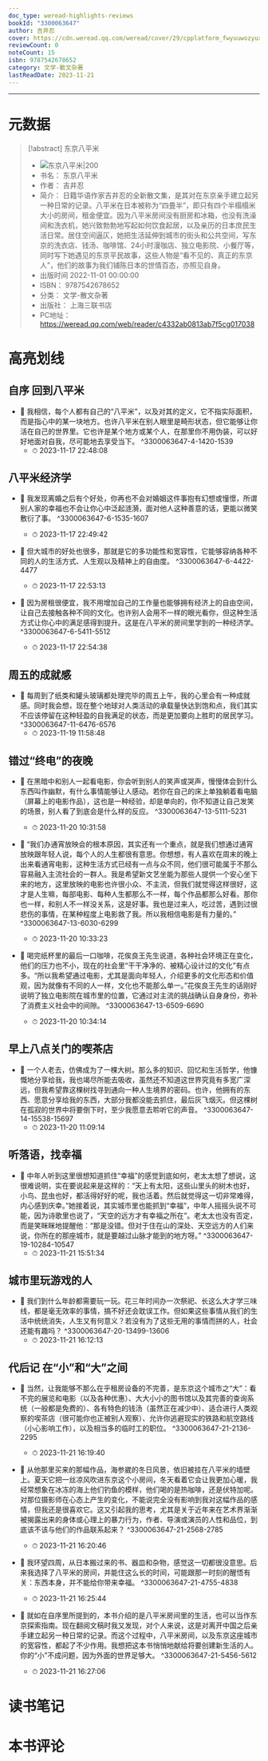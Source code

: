 ```yaml
---
doc_type: weread-highlights-reviews
bookId: "3300063647"
author: 吉井忍
cover: https://cdn.weread.qq.com/weread/cover/29/cpplatform_fwyuuwozyuxhgstwdmi1mu/t7_cpplatform_fwyuuwozyuxhgstwdmi1mu1688959572.jpg
reviewCount: 0
noteCount: 15
isbn: 9787542678652
category: 文学-散文杂著
lastReadDate: 2023-11-21
---
```


---
# 元数据
> [!abstract] 东京八平米
> - ![ 东京八平米|200](https://cdn.weread.qq.com/weread/cover/29/cpplatform_fwyuuwozyuxhgstwdmi1mu/t7_cpplatform_fwyuuwozyuxhgstwdmi1mu1688959572.jpg)
> - 书名： 东京八平米
> - 作者： 吉井忍
> - 简介： 日籍华语作家吉井忍的全新散文集，是其对在东京亲手建立起另一种日常的记录。八平米在日本被称为“四畳半”，即只有四个半榻榻米大小的房间，租金便宜。因为八平米房间没有厨房和冰箱，也没有洗澡间和洗衣机，她兴致勃勃地写起如何饮食起居，以及亲历的日本庶民生活日常。居住空间逼仄，她把生活延伸到城市的街头和公共空间，写东京的洗衣店、钱汤、咖啡馆、24小时漫咖店、独立电影院、小餐厅等，同时写下她遇见的东京平民故事，这些人物是“看不见的、真正的东京人”，他们的故事为我们铺陈日本的世情百态，亦照见自身。
> - 出版时间 2022-11-01 00:00:00
> - ISBN： 9787542678652
> - 分类： 文学-散文杂著
> - 出版社： 上海三联书店
> - PC地址：https://weread.qq.com/web/reader/c4332ab0813ab7f5cg017038

# 高亮划线

## 自序 回到八平米


- 📌 我相信，每个人都有自己的“八平米”，以及对其的定义，它不指实际面积，而是指心中的某一块地方。也许八平米在别人眼里是畸形状态，但它能够让你活在自己的世界里。它也许是某个地方或某个人，在那里你不用伪装，可以好好地面对自我，尽可能地去享受当下。  ^3300063647-4-1420-1539
    - ⏱ 2023-11-17 22:48:08 
## 八平米经济学


- 📌 我发现离婚之后有个好处，你再也不会对婚姻这件事抱有幻想或憧憬，所谓别人家的幸福也不会让你心中泛起涟漪，面对他人这种善意的话，更能以微笑敷衍了事。  ^3300063647-6-1535-1607
    - ⏱ 2023-11-17 22:49:42 

- 📌 但大城市的好处也很多，那就是它的多功能性和宽容性，它能够容纳各种不同的人的生活方式、人生观以及精神上的自由度。  ^3300063647-6-4422-4477
    - ⏱ 2023-11-17 22:53:13 

- 📌 因为房租很便宜，我不用增加自己的工作量也能够拥有经济上的自由空间，让自己去接触各种不同的文化。也许别人会用不一样的眼光看你，但这种生活方式让你心中的满足感得到提升。这是在八平米的房间里学到的一种经济学。  ^3300063647-6-5411-5512
    - ⏱ 2023-11-17 22:54:38 
## 周五的成就感


- 📌 每周到了纸类和罐头玻璃都处理完毕的周五上午，我的心里会有一种成就感。同时我会想，现在整个地球对人类活动的承载量快达到饱和点，我们其实不应该停留在这种轻盈的自我满足的状态，而是更加要向上胜町的居民学习。  ^3300063647-11-6476-6576
    - ⏱ 2023-11-19 11:58:48 
## 错过“终电”的夜晚


- 📌 在黑暗中和别人一起看电影，你会听到别人的笑声或哭声，慢慢体会到什么东西叫作幽默，有什么事情能够让人感动。若你在自己的床上单独躺着看电脑（屏幕上的电影作品），这也是一种经验，却是单向的，你不知道让自己发笑的场景，别人看了到底会是什么样的反应。  ^3300063647-13-5111-5231
    - ⏱ 2023-11-20 10:31:58 

- 📌 “我们办通宵放映会的根本原因，其实还有一个重点，就是我们想通过通宵放映跟年轻人说，每个人的人生都很有意思。你想想，有人喜欢在周末的晚上出来看通宵电影，这种生活方式已经有一点与众不同，他们很可能属于不那么容易融入主流社会的一群人。我是希望新文艺坐能为那些人提供一个安心坐下来的地方，这里放映的电影也许很小众、不主流，但我们就觉得这样很好，这才是人生嘛，每部电影、每种人生都那么不一样，每个作品都那么好看。那你也一样，和别人不一样没关系，这是好事。我也是过来人，吃过苦，遇到过很悲伤的事情，在某种程度上电影救了我。所以我相信电影是有力量的。”  ^3300063647-13-6030-6299
    - ⏱ 2023-11-20 10:33:23 

- 📌 喝完纸杯里的最后一口咖啡，花俟良王先生说道，各种社会环境正在变化，他们的压力也不小，现在的社会里“干干净净的、被精心设计过的文化”有点多。“所以我希望通过电影，尤其是面向年轻人，介绍更多的文化形态和价值观，因为就像有不同的人一样，文化也不能那么单一。”花俟良王先生的话刚好说明了独立电影院在城市里的位置，它通过对主流的挑战确认自身身份，弥补了消费主义社会中的间隙。  ^3300063647-13-6509-6690
    - ⏱ 2023-11-20 10:34:14 
## 早上八点关门的喫茶店


- 📌 一个人老去，仿佛成为了一棵大树。那么多的知识、回忆和生活哲学，他慷慨地分享给我，我也竭尽所能去吸收，虽然还不知道这世界究竟有多宽广深远，但我希望靠这棵树找寻到通向一种人生境界的密码。也许，他拥有的东西、愿意分享给我的东西，大部分我都没能去抓住，最后灰飞烟灭。但这棵树在孤寂的世界中将要倒下时，至少我愿意去聆听它的声音。  ^3300063647-14-15538-15697
    - ⏱ 2023-11-20 11:09:14 
## 听落语，找幸福


- 📌 中年人听到这里很想知道抓住“幸福”的感觉到底如何，老太太想了想说，这很难说明，实在要说起来是这样的：“天上有太阳，这些山里头的树木也好，小鸟、昆虫也好，都活得好好的呢，我也活着。然后就觉得这一切非常难得，内心感到庆幸。”她接着说，其实城市里也能抓到“幸福”，中年人摇摇头说不可能，因为诗歌里也说了，“天空的远方才有幸福之所在”。老太太也没有否定，而是笑眯眯地提醒他：“那是没错。但对于住在山的深处、天空远方的人们来说，你所在的那座城市，就是要越过山脉才能到的地方呀。”  ^3300063647-19-10284-10547
    - ⏱ 2023-11-21 15:51:34 
## 城市里玩游戏的人


- 📌 我们到什么年龄都需要玩一玩。花三年时间办一次祭祀、长这么大才学三味线，都是毫无效率的事情，搞不好还会耽误工作。但如果这些事情从我们的生活中统统消失，人生又有何意义？若没有为了这些无用的事情而拼的人，社会还能有趣吗？  ^3300063647-20-13499-13606
    - ⏱ 2023-11-21 16:12:13 
## 代后记 在“小”和“大”之间


- 📌 当然，让我能够不那么在乎租房设备的不完善，是东京这个城市之“大”：看不完的展览和电影（以及各种优惠）、大大小小的图书馆以及其完善的查询系统（一般都是免费的）、各有特色的钱汤（虽然正在减少中）、适合进行人类观察的喫茶店（很可能你也正被别人观察）、允许你逃避现实的铁路和航空路线（小心影响工作），以及相当多的临时工的职位。  ^3300063647-21-2136-2295
    - ⏱ 2023-11-21 16:19:40 

- 📌 从他那里买来的那幅作品，海参崴的冬日风景，依旧被挂在八平米的墙壁上。夏天它把一丝凉风吹进东京这个小房间，冬天看着它会让我更加心暖，我经常想象在冰冻的海上他们钓鱼的模样，他们喝的是热咖啡，还是伏特加呢。对那位摄影师在心态上产生的变化，不能说完全没有影响到我对这幅作品的感情，但我还是很喜欢它。这又引起我的思考，尤其是关于近年来在艺术界渐渐被揭露出来的身体或心理上的暴力行为，作者、导演或演员的人性和品位，到底该不该与他们的作品联系起来？  ^3300063647-21-2568-2785
    - ⏱ 2023-11-21 16:20:46 

- 📌 我环望四周，从日本搬过来的书、器皿和杂物，感觉这一切都很没意思。后来我选择了八平米的房间，并能住这么长的时间，可能跟那一时刻的醒悟有关：东西本身，并不能给你带来幸福。  ^3300063647-21-4755-4838
    - ⏱ 2023-11-21 16:25:44 

- 📌 就如在自序里所提到的，本书介绍的是八平米房间里的生活，也可以当作东京探索指南。现在翻阅文稿时我又发现，对个人来说，这是对离开中国之后亲手建立起另一种日常的记录。而这个过程中，八平米房间，以及东京这座城市的宽容性，都起了不少作用。我想把这本书悄悄地献给将要创建新生活的人。你的“小”不成问题，因为外面的世界足够大。  ^3300063647-21-5456-5612
    - ⏱ 2023-11-21 16:27:06 
# 读书笔记

# 本书评论
